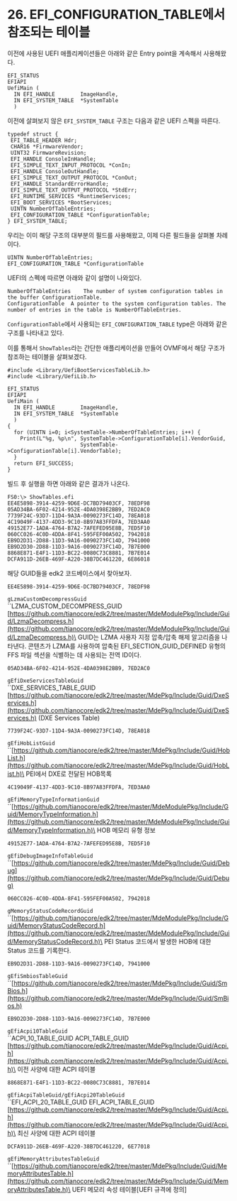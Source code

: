 # 26. EFI\_CONFIGURATION\_TABLE에서 참조되는 테이블

이전에 사용된 UEFI 애플리케이션들은 아래와 같은 Entry point을 계속해서 사용해왔다.

```
EFI_STATUS
EFIAPI
UefiMain (
  IN EFI_HANDLE        ImageHandle,
  IN EFI_SYSTEM_TABLE  *SystemTable
  )
```

이전에 살펴보지 않은 `EFI_SYSTEM_TABLE` 구조는 다음과 같은 UEFI 스펙을 따른다.

```
typedef struct {
 EFI_TABLE_HEADER Hdr;
 CHAR16 *FirmwareVendor;
 UINT32 FirmwareRevision;
 EFI_HANDLE ConsoleInHandle;
 EFI_SIMPLE_TEXT_INPUT_PROTOCOL *ConIn;
 EFI_HANDLE ConsoleOutHandle;
 EFI_SIMPLE_TEXT_OUTPUT_PROTOCOL *ConOut;
 EFI_HANDLE StandardErrorHandle;
 EFI_SIMPLE_TEXT_OUTPUT_PROTOCOL *StdErr;
 EFI_RUNTIME_SERVICES *RuntimeServices;
 EFI_BOOT_SERVICES *BootServices;
 UINTN NumberOfTableEntries;
 EFI_CONFIGURATION_TABLE *ConfigurationTable;
} EFI_SYSTEM_TABLE;
```

우리는 이미 해당 구조의 대부분의 필드를 사용해왔고, 이제 다른 필드들을 살펴볼 차례이다.

```
UINTN NumberOfTableEntries;
EFI_CONFIGURATION_TABLE *ConfigurationTable
```

UEFI의 스펙에 따르면 아래와 같이 설명이 나와있다.

```
NumberOfTableEntries	The number of system configuration tables in the buffer ConfigurationTable.
ConfigurationTable	A pointer to the system configuration tables. The number of entries in the table is NumberOfTableEntries.
```

`ConfigurationTable`에서 사용되는 `EFI_CONFIGURATION_TABLE` type은 아래와 같은 구조를 나타내고 있다.

이를 통해서 `ShowTables`라는 간단한 애플리케이션을 만들어 OVMF에서 해당 구조가 참조하는 테이블을 살펴보겠다.

```
#include <Library/UefiBootServicesTableLib.h>
#include <Library/UefiLib.h>

EFI_STATUS
EFIAPI
UefiMain (
  IN EFI_HANDLE        ImageHandle,
  IN EFI_SYSTEM_TABLE  *SystemTable
  )
{
  for (UINTN i=0; i<SystemTable->NumberOfTableEntries; i++) {
    Print(L"%g, %p\n", SystemTable->ConfigurationTable[i].VendorGuid,
                       SystemTable->ConfigurationTable[i].VendorTable);
  }
  return EFI_SUCCESS;
}
```

빌드 후 실행을 하면 아래와 같은 결과가 나온다.

```
FS0:\> ShowTables.efi
EE4E5898-3914-4259-9D6E-DC7BD79403CF, 78EDF98
05AD34BA-6F02-4214-952E-4DA0398E2BB9, 7ED2AC0
7739F24C-93D7-11D4-9A3A-0090273FC14D, 78EA018
4C19049F-4137-4DD3-9C10-8B97A83FFDFA, 7ED3AA0
49152E77-1ADA-4764-B7A2-7AFEFED95E8B, 7ED5F10
060CC026-4C0D-4DDA-8F41-595FEF00A502, 7942018
EB9D2D31-2D88-11D3-9A16-0090273FC14D, 7941000
EB9D2D30-2D88-11D3-9A16-0090273FC14D, 7B7E000
8868E871-E4F1-11D3-BC22-0080C73C8881, 7B7E014
DCFA911D-26EB-469F-A220-38B7DC461220, 6E86018
```

해당 GUID들을 edk2 코드베이스에서 찾아보자.

```
EE4E5898-3914-4259-9D6E-DC7BD79403CF, 78EDF98
```

`gLzmaCustomDecompressGuid`\
\`\`LZMA\_CUSTOM\_DECOMPRESS\_GUID\
[https://github.com/tianocore/edk2/tree/master/MdeModulePkg/Include/Guid/LzmaDecompress.h](https://github.com/tianocore/edk2/tree/master/MdeModulePkg/Include/Guid/LzmaDecompress.h)\
GUID는 LZMA 사용자 지정 압축/압축 해제 알고리즘을 나타낸다. 콘텐츠가 LZMA를 사용하여 압축된 EFI\_SECTION\_GUID\_DEFINED 유형의 FFS 파일 섹션을 식별하는 데 사용되는 전역 ID이다.

```
05AD34BA-6F02-4214-952E-4DA0398E2BB9, 7ED2AC0
```

`gEfiDxeServicesTableGuid`\
\`\`DXE\_SERVICES\_TABLE\_GUID\
[https://github.com/tianocore/edk2/tree/master/MdePkg/Include/Guid/DxeServices.h](https://github.com/tianocore/edk2/tree/master/MdePkg/Include/Guid/DxeServices.h) (DXE Services Table)

```
7739F24C-93D7-11D4-9A3A-0090273FC14D, 78EA018
```

`gEfiHobListGuid`\
\`\`[https://github.com/tianocore/edk2/tree/master/MdePkg/Include/Guid/HobList.h](https://github.com/tianocore/edk2/tree/master/MdePkg/Include/Guid/HobList.h)\
PEI에서 DXE로 전달된 HOB목록

```
4C19049F-4137-4DD3-9C10-8B97A83FFDFA, 7ED3AA0
```

`gEfiMemoryTypeInformationGuid`\
\`\`[https://github.com/tianocore/edk2/tree/master/MdeModulePkg/Include/Guid/MemoryTypeInformation.h](https://github.com/tianocore/edk2/tree/master/MdeModulePkg/Include/Guid/MemoryTypeInformation.h)\
HOB 메모리 유형 정보

```
49152E77-1ADA-4764-B7A2-7AFEFED95E8B, 7ED5F10
```

`gEfiDebugImageInfoTableGuid`\
\`\`[https://github.com/tianocore/edk2/tree/master/MdePkg/Include/Guid/Debug](https://github.com/tianocore/edk2/tree/master/MdePkg/Include/Guid/Debug)

```
060CC026-4C0D-4DDA-8F41-595FEF00A502, 7942018
```

`gMemoryStatusCodeRecordGuid`\
\`\`[https://github.com/tianocore/edk2/tree/master/MdeModulePkg/Include/Guid/MemoryStatusCodeRecord.h](https://github.com/tianocore/edk2/tree/master/MdeModulePkg/Include/Guid/MemoryStatusCodeRecord.h)\
PEI Status 코드에서 발생한 HOB에 대한 Status 코드를 기록한다.

```
EB9D2D31-2D88-11D3-9A16-0090273FC14D, 7941000
```

`gEfiSmbiosTableGuid`\
\`\`[https://github.com/tianocore/edk2/tree/master/MdePkg/Include/Guid/SmBios.h](https://github.com/tianocore/edk2/tree/master/MdePkg/Include/Guid/SmBios.h)

```
EB9D2D30-2D88-11D3-9A16-0090273FC14D, 7B7E000
```

`gEfiAcpi10TableGuid`\
\`\`ACPI\_10\_TABLE\_GUID ACPI\_TABLE\_GUID\
[https://github.com/tianocore/edk2/tree/master/MdePkg/Include/Guid/Acpi.h](https://github.com/tianocore/edk2/tree/master/MdePkg/Include/Guid/Acpi.h)\
이전 사양에 대한 ACPI 테이블

```
8868E871-E4F1-11D3-BC22-0080C73C8881, 7B7E014
```

`gEfiAcpiTableGuid/gEfiAcpi20TableGuid`\
\`\`EFI\_ACPI\_20\_TABLE\_GUID EFI\_ACPI\_TABLE\_GUID\
[https://github.com/tianocore/edk2/tree/master/MdePkg/Include/Guid/Acpi.h](https://github.com/tianocore/edk2/tree/master/MdePkg/Include/Guid/Acpi.h)\
최신 사양에 대한 ACPI 테이블

```
DCFA911D-26EB-469F-A220-38B7DC461220, 6E77018
```

`gEfiMemoryAttributesTableGuid`\
\`\`[https://github.com/tianocore/edk2/tree/master/MdePkg/Include/Guid/MemoryAttributesTable.h](https://github.com/tianocore/edk2/tree/master/MdePkg/Include/Guid/MemoryAttributesTable.h)\
UEFI 메모리 속성 테이블\[UEFI 규격에 정의]
